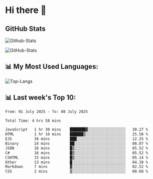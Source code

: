 # Hi there 👋

## GitHub Stats
![Github-Stats](https://github-readme-stats-sigma-five.vercel.app/api?username=ltorson&show_icons=true&theme=radical&count_private=true&show=reviews,discussions_started,discussions_answered,prs_merged,prs_merged_percentage)

![GitHub-Stats](https://github-readme-stats.vercel.app/api/wakatime?username=LeeTorson&theme=synthwave&size_weight=0.5&count_weight=0.5&title_color=36F9F6&langs_count=10&count_private=true)

## 📊 My Most Used Languages:
![Top-Langs](https://github-readme-stats-sigma-five.vercel.app/api/top-langs/?username=LTorson&layout=compact&langs_count=10)


## 📊 Last week's Top 10:
<!--START_SECTION:waka-->

```txt
From: 01 July 2025 - To: 08 July 2025

Total Time: 4 hrs 58 mins

JavaScript   1 hr 30 mins    ███████▓░░░░░░░░░░░░░░░░░   30.27 %
HTML         1 hr 16 mins    ██████▒░░░░░░░░░░░░░░░░░░   25.58 %
EJS          36 mins         ███░░░░░░░░░░░░░░░░░░░░░░   12.25 %
Binary       24 mins         ██░░░░░░░░░░░░░░░░░░░░░░░   08.07 %
JSON         16 mins         █▒░░░░░░░░░░░░░░░░░░░░░░░   05.52 %
C#           16 mins         █▒░░░░░░░░░░░░░░░░░░░░░░░   05.52 %
CSHTML       15 mins         █▒░░░░░░░░░░░░░░░░░░░░░░░   05.14 %
Other        13 mins         █░░░░░░░░░░░░░░░░░░░░░░░░   04.39 %
Markdown     7 mins          ▓░░░░░░░░░░░░░░░░░░░░░░░░   02.52 %
CSS          2 mins          ▒░░░░░░░░░░░░░░░░░░░░░░░░   00.68 %
```

<!--END_SECTION:waka-->
